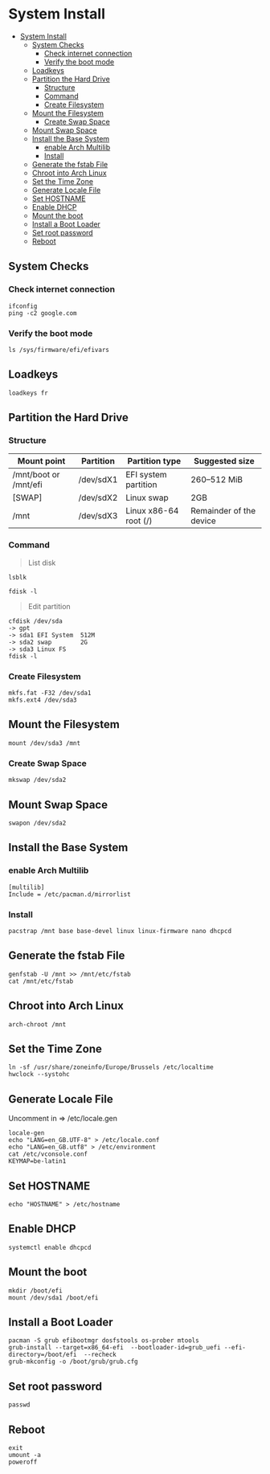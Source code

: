 # System Install

- [System Install](#system-install)
  - [System Checks](#system-checks)
    - [Check internet connection](#check-internet-connection)
    - [Verify the boot mode](#verify-the-boot-mode)
  - [Loadkeys](#loadkeys)
  - [Partition the Hard Drive](#partition-the-hard-drive)
    - [Structure](#structure)
    - [Command](#command)
    - [Create Filesystem](#create-filesystem)
  - [Mount the Filesystem](#mount-the-filesystem)
    - [Create Swap Space](#create-swap-space)
  - [Mount Swap Space](#mount-swap-space)
  - [Install the Base System](#install-the-base-system)
    - [enable Arch Multilib](#enable-arch-multilib)
    - [Install](#install)
  - [Generate the fstab File](#generate-the-fstab-file)
  - [Chroot into Arch Linux](#chroot-into-arch-linux)
  - [Set the Time Zone](#set-the-time-zone)
  - [Generate Locale File](#generate-locale-file)
  - [Set HOSTNAME](#set-hostname)
  - [Enable DHCP](#enable-dhcp)
  - [Mount the boot](#mount-the-boot)
  - [Install a Boot Loader](#install-a-boot-loader)
  - [Set root password](#set-root-password)
  - [Reboot](#reboot)


## System Checks 

### Check internet connection 

    ifconfig
    ping -c2 google.com

### Verify the boot mode

    ls /sys/firmware/efi/efivars

## Loadkeys

    loadkeys fr


## Partition the Hard Drive

### Structure 
|Mount point|Partition|Partition type|Suggested size|
|-|-|-|-|
|/mnt/boot or /mnt/efi|/dev/sdX1|EFI system partition|260–512 MiB|
|[SWAP]|/dev/sdX2|Linux swap|2GB|
|/mnt|/dev/sdX3|Linux x86-64 root (/)|Remainder of the device|


### Command 

> List disk 
> 
    lsblk

    fdisk -l

> Edit partition 
> 
    cfdisk /dev/sda
    -> gpt
    -> sda1 EFI System  512M
    -> sda2 swap        2G
    -> sda3 Linux FS
    fdisk -l

### Create Filesystem
    mkfs.fat -F32 /dev/sda1
    mkfs.ext4 /dev/sda3
    

## Mount the Filesystem
    mount /dev/sda3 /mnt

### Create Swap Space
    mkswap /dev/sda2
## Mount Swap Space
    swapon /dev/sda2



## Install the Base System

### enable Arch Multilib

    [multilib]
    Include = /etc/pacman.d/mirrorlist

### Install

    pacstrap /mnt base base-devel linux linux-firmware nano dhcpcd


## Generate the fstab File
    genfstab -U /mnt >> /mnt/etc/fstab
    cat /mnt/etc/fstab

## Chroot into Arch Linux
    arch-chroot /mnt


## Set the Time Zone
    ln -sf /usr/share/zoneinfo/Europe/Brussels /etc/localtime
    hwclock --systohc


## Generate Locale File
Uncomment  in => /etc/locale.gen

    locale-gen
    echo "LANG=en_GB.UTF-8" > /etc/locale.conf
    echo "LANG=en_GB.utf8" > /etc/environment
    cat /etc/vconsole.conf
    KEYMAP=be-latin1
 ## Set HOSTNAME
    echo "HOSTNAME" > /etc/hostname

## Enable DHCP
    systemctl enable dhcpcd

## Mount the boot
    mkdir /boot/efi
    mount /dev/sda1 /boot/efi

## Install a Boot Loader

    pacman -S grub efibootmgr dosfstools os-prober mtools
    grub-install --target=x86_64-efi  --bootloader-id=grub_uefi --efi-directory=/boot/efi  --recheck
    grub-mkconfig -o /boot/grub/grub.cfg

## Set root password 

    passwd

## Reboot

    exit 
    umount -a
    poweroff
